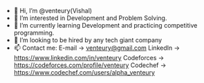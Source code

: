 - 👋 Hi, I’m @venteury(Vishal)
- 👀 I’m interested in Development and Problem Solving.
- 🌱 I’m currently learning Development and practicing competitive programming.
- 💞️ I’m looking to be hired by any tech giant company 
- 📫 Contact me:   E-mail     ->  venteury@gmail.com
                   LinkedIn    ->  https://www.linkedin.com/in/venteury 
                   Codeforces  ->  https://codeforces.com/profile/venteury
                   Codechef    ->  https://www.codechef.com/users/alpha_venteury
<!---
venteury/venteury is a ✨ special ✨ repository because its `README.md` (this file) appears on your GitHub profile.
You can click the Preview link to take a look at your changes.
--->
